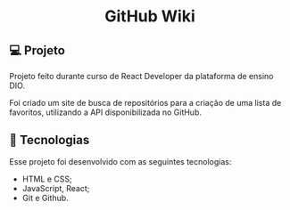 <h1 align="center"> GitHub Wiki </h1>

## 💻 Projeto

Projeto feito durante curso de React Developer da plataforma de ensino DIO.

Foi criado um site de busca de repositórios para a criação de uma lista de favoritos, utilizando a API disponibilizada no GitHub.

## 🚀 Tecnologias

Esse projeto foi desenvolvido com as seguintes tecnologias:

- HTML e CSS;
- JavaScript, React;
- Git e Github.
